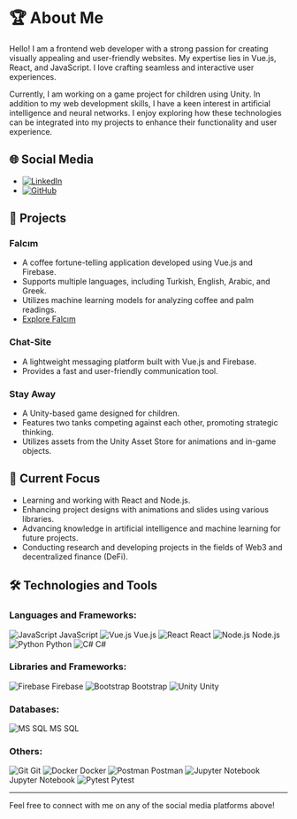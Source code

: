 # 🏆 About Me

Hello! I am a frontend web developer with a strong passion for creating visually appealing and user-friendly websites. My expertise lies in Vue.js, React, and JavaScript. I love crafting seamless and interactive user experiences. 

Currently, I am working on a game project for children using Unity. In addition to my web development skills, I have a keen interest in artificial intelligence and neural networks. I enjoy exploring how these technologies can be integrated into my projects to enhance their functionality and user experience.

## 🌐 Social Media
- [![LinkedIn](https://cdn-icons-png.flaticon.com/24/174/174857.png)](https://www.linkedin.com/in/a-faruk-namal)
- [![GitHub](https://cdn-icons-png.flaticon.com/24/25/25231.png)](https://github.com/afnamal)

## 🏅 Projects
### Falcım
- A coffee fortune-telling application developed using Vue.js and Firebase.
- Supports multiple languages, including Turkish, English, Arabic, and Greek.
- Utilizes machine learning models for analyzing coffee and palm readings.
- [Explore Falcım](https://falc-m.vercel.app)

### Chat-Site
- A lightweight messaging platform built with Vue.js and Firebase.
- Provides a fast and user-friendly communication tool.

### Stay Away
- A Unity-based game designed for children.
- Features two tanks competing against each other, promoting strategic thinking.
- Utilizes assets from the Unity Asset Store for animations and in-game objects.

## 🚀 Current Focus
- Learning and working with React and Node.js.
- Enhancing project designs with animations and slides using various libraries.
- Advancing knowledge in artificial intelligence and machine learning for future projects.
- Conducting research and developing projects in the fields of Web3 and decentralized finance (DeFi).

## 🛠️ Technologies and Tools
### Languages and Frameworks:
![JavaScript](https://cdn-icons-png.flaticon.com/24/919/919828.png) JavaScript
![Vue.js](https://img.icons8.com/color/48/000000/vue-js.png) Vue.js
![React](https://cdn-icons-png.flaticon.com/24/919/919851.png) React
![Node.js](https://cdn-icons-png.flaticon.com/24/919/919825.png) Node.js
![Python](https://cdn-icons-png.flaticon.com/24/919/919852.png) Python
![C#](https://cdn-icons-png.flaticon.com/24/6132/6132221.png) C#

### Libraries and Frameworks:
![Firebase](https://cdn-icons-png.flaticon.com/24/732/732221.png) Firebase
![Bootstrap](https://cdn-icons-png.flaticon.com/24/5968/5968672.png) Bootstrap
![Unity](https://cdn-icons-png.flaticon.com/24/5968/5968873.png) Unity

### Databases:
![MS SQL](https://cdn-icons-png.flaticon.com/24/919/919836.png) MS SQL

### Others:
![Git](https://cdn-icons-png.flaticon.com/24/919/919843.png) Git
![Docker](https://cdn-icons-png.flaticon.com/24/919/919853.png) Docker
![Postman](https://cdn-icons-png.flaticon.com/24/733/733553.png) Postman
![Jupyter Notebook](https://cdn-icons-png.flaticon.com/24/5968/5968737.png) Jupyter Notebook
![Pytest](https://cdn-icons-png.flaticon.com/24/5968/5968292.png) Pytest

---

Feel free to connect with me on any of the social media platforms above!
